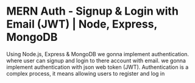 # MERN Auth - Signup & Login with Email (JWT) | Node, Express, MongoDB



Using Node.js, Express & MongoDB we gonna implement authentication. where user can signup and login to there account with email. we gonna implement authentication with json web token (JWT). Authentication is a complex process, it means allowing users to register and log in
